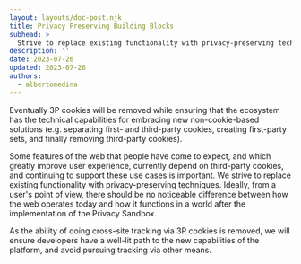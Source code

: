 ```yaml
---
layout: layouts/doc-post.njk
title: Privacy Preserving Building Blocks
subhead: >
  Strive to replace existing functionality with privacy-preserving techniques.
description: ''
date: 2023-07-26
updated: 2023-07-26
authors:
  - albertomedina
---
```


Eventually 3P cookies will be removed while ensuring that the ecosystem has the technical capabilities for embracing new non-cookie-based solutions (e.g. separating first- and third-party cookies, creating first-party sets, and finally removing third-party cookies).

Some features of the web that people have come to expect, and which greatly improve user experience, currently depend on third-party cookies, and continuing to support these use cases is important.
We strive to replace existing functionality with privacy-preserving techniques. Ideally, from a user's point of view, there should be no noticeable difference between how the web operates today and how it functions in a world after the implementation of the Privacy Sandbox.

As the ability of doing cross-site tracking via 3P cookies is removed, we will ensure developers have a well-lit path to the new capabilities of the platform, and avoid pursuing tracking via other means.
